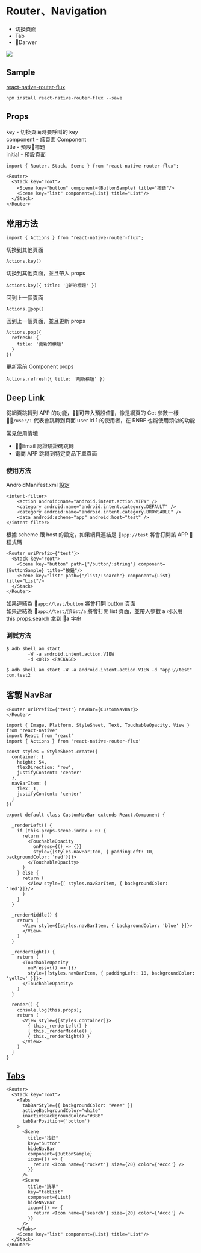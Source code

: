 # Router、Navigation
- 切換頁面
- Tab
- Darwer

![](https://f8-app.liaohuqiu.net/static/images/iOS%20vs.%20Android@3x.png)


## Sample 

[react-native-router-flux](https://github.com/aksonov/react-native-router-flux)
```
npm install react-native-router-flux --save
```
## Props

key - 切換頁面時要呼叫的 key  
component - 該頁面 Component  
title - 預設標題  
initial - 預設頁面  

```
import { Router, Stack, Scene } from "react-native-router-flux";

<Router>
  <Stack key="root">
    <Scene key="button" component={ButtonSample} title="按鈕"/>
    <Scene key="list" component={List} title="List"/>
  </Stack>
</Router>
```

## 常用方法

```
import { Actions } from "react-native-router-flux";
```

切換到其他頁面

```
Actions.key()
```

切換到其他頁面，並且帶入 props

```
Actions.key({ title: '新的標題' })
```

回到上一個頁面

```
Actions.pop()
```

回到上一個頁面，並且更新 props

```
Actions.pop({
  refresh: {
    title: '更新的標題'
  }
})
```

更新當前 Component props

```
Actions.refresh({ title: '刷新標題' })
```


## Deep Link
從網頁跳轉到 APP 的功能，可帶入預設值，像是網頁的 Get 參數一樣
`/user/1` 代表會跳轉到頁面 user id 1 的使用者，在 RNRF 也能使用類似的功能  

常見使用情境
- Email 認證驗證碼跳轉
- 電商 APP 跳轉到特定商品下單頁面


### 使用方法

AndroidManifest.xml 設定

```
<intent-filter>
    <action android:name="android.intent.action.VIEW" />
    <category android:name="android.intent.category.DEFAULT" />
    <category android:name="android.intent.category.BROWSABLE" />
    <data android:scheme="app" android:host="test" />
</intent-filter>
```
根據 scheme 跟 host 的設定，如果網頁連結是 `app://test` 將會打開該 APP

程式碼
```
<Router uriPrefix={'test'}>
  <Stack key="root">
    <Scene key="button" path={"/button/:string"} component={ButtonSample} title="按鈕"/>
    <Scene key="list" path={"/list/:search"} component={List} title="List"/>
  </Stack>
</Router>
```

如果連結為 `app://test/button` 將會打開 button 頁面  
如果連結為 `app://test/list/a` 將會打開 list 頁面，並帶入參數 a 
可以用 this.props.search 拿到 **a** 字串

### 測試方法

```
$ adb shell am start
        -W -a android.intent.action.VIEW
        -d <URI> <PACKAGE>

$ adb shell am start -W -a android.intent.action.VIEW -d "app://test" com.test2
```

## 客製 NavBar

```
<Router uriPrefix={'test'} navBar={CustomNavBar}>
</Router>
```

```
import { Image, Platform, StyleSheet, Text, TouchableOpacity, View } from 'react-native'
import React from 'react'
import { Actions } from 'react-native-router-flux'

const styles = StyleSheet.create({
  container: {
    height: 54,
    flexDirection: 'row',
    justifyContent: 'center'
  },
  navBarItem: {
    flex: 1,
    justifyContent: 'center'
  }
})

export default class CustomNavBar extends React.Component {

  _renderLeft() {
    if (this.props.scene.index > 0) {
      return (
        <TouchableOpacity
          onPress={() => {}}
          style={[styles.navBarItem, { paddingLeft: 10, backgroundColor: 'red'}]}>
        </TouchableOpacity>
      )
    } else {
      return (
        <View style={[ styles.navBarItem, { backgroundColor: 'red'}]}/>
      )
    }
  }

  _renderMiddle() {
    return (
      <View style={[styles.navBarItem, { backgroundColor: 'blue' }]}>
      </View>
    )
  }

  _renderRight() {
    return (
      <TouchableOpacity
        onPress={() => {}}
        style={[styles.navBarItem, { paddingLeft: 10, backgroundColor: 'yellow' }]}>
      </TouchableOpacity>
    )
  }

  render() {
    console.log(this.props);
    return (
      <View style={[styles.container]}>
        { this._renderLeft() }
        { this._renderMiddle() }
        { this._renderRight() }
      </View>
    )
  }
}
```

## [Tabs](https://github.com/aksonov/react-native-router-flux/blob/master/docs/API.md#tabs-tabs-or-scene-tabs)

```
<Router>
  <Stack key="root">
    <Tabs
      tabBarStyle={{ backgroundColor: "#eee" }}
      activeBackgroundColor="white"
      inactiveBackgroundColor="#BBB"
      tabBarPosition={'bottom'}
    >
      <Scene
        title="按鈕"
        key="button"
        hideNavBar
        component={ButtonSample}
        icon={() => {
          return <Icon name={'rocket'} size={20} color={'#ccc'} />
        }}
      />
      <Scene
        title="清單"
        key="tabList"
        component={List}
        hideNavBar
        icon={() => {
          return <Icon name={'search'} size={20} color={'#ccc'} />
        }}
      />
    </Tabs>
    <Scene key="list" component={List} title="List"/>
  </Stack>
</Router>
```
